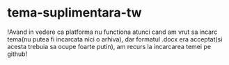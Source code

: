 # tema-suplimentara-tw

!Avand in vedere ca platforma nu functiona atunci cand am vrut sa incarc tema(nu putea fi incarcata nici o arhiva), dar formatul .docx era acceptat(si acesta trebuia sa ocupe foarte putin), am recurs la incarcarea temei pe github!
